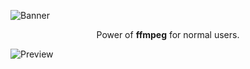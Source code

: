 ![Banner](https://user-images.githubusercontent.com/47299190/173126384-a05b7f9f-0ab8-4c33-87ce-dabbeeaa2681.png)

<p align="center">Power of <strong>ffmpeg</strong> for normal users.</p>

![Preview](https://user-images.githubusercontent.com/47299190/173125771-6df15bc1-102e-4658-8afb-b07be7707bfd.png)
